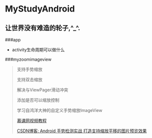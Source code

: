 # MyStudyAndroid

## 让世界没有难造的轮子,^_^.

###app
- activity生命周期可以做什么

###myzoomimageview
> 支持手势缩放
> 
> 支持双击缩放
> 
> 解决与ViewPager滑动冲突
> 
> 添加是否可以缩放控制
> 
> 学习自鸿洋大神的自定义手势缩放ImageView
> 
> [慕课网视频教程](http://www.imooc.com/learn/239)
> 
> [CSDN博客: Android 手势检测实战 打造支持缩放平移的图片预览效果](http://blog.csdn.net/lmj623565791/article/details/39474553)


